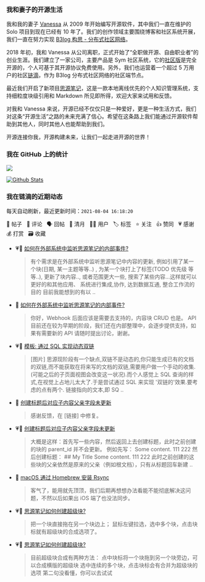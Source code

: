 ### 我和妻子的开源生活

我和我的妻子 [Vanessa](https://github.com/Vanessa219) 从 2009 年开始编写开源软件，其中我们一直在维护的 Solo 项目到现在已经有 10 年了。我们的创作领域主要围绕博客和社区系统开展，我们一直在努力实现 [B3log 构思 - 分布式社区网络](https://ld246.com/article/1546941897596)。

2018 年初，我和 Vanessa 从公司离职，正式开始了“全职做开源、自由职业者”的创业生涯。我们建立了一家公司，主要产品是 Sym 社区系统，它的[社区版](https://github.com/88250/symphony)是完全开源的，个人可基于其开源协议免费使用。另外，我们也运营着一个超过 5 万用户的社区[链滴](https://ld246.com)，作为 B3log 分布式社区网络的社区端节点。

最近我们开启了新项目[思源笔记](https://github.com/siyuan-note/siyuan)，这是一款本地离线优先的个人知识管理系统，支持细粒度块级引用和 Markdown 所见即所得，欢迎大家来试用和反馈。

对我和 Vanessa 来说，开源已经不仅仅只是一种爱好，更是一种生活方式，我们对这条“开源生活”之路的未来充满了信心。希望在这条路上我们能通过开源软件帮助到其他人，同时其他人也能帮助到我们。

开源连接你我，开源构建未来，让我们一起走进开源的世界！

### 我在 GitHub 上的统计

<a title="Hits" target="_blank" href="https://github.com/88250/88250"><img src="https://hits.b3log.org/88250/88250.svg"></a>

[![Github Stats](https://github-readme-stats.vercel.app/api?username=88250&theme=tokyonight&show_icons=true)](https://github.com/88250)

<!--events start -->

### 我在链滴的近期动态

每天自动刷新，最近更新时间：`2021-08-04 16:18:20`

📝 帖子 &nbsp; 💬 评论 &nbsp; 🗣 回帖 &nbsp; 🌙 清月 &nbsp; 👨‍💻 用户 &nbsp; 🏷️ 标签 &nbsp; ⭐️ 关注 &nbsp; 👍 赞同 &nbsp; 💗 感谢 &nbsp; 💰 打赏 &nbsp; 🗃 收藏

* 💗📝 [如何在外部系统中监听思源笔记的内部事件?](https://ld246.com/article/1627956688432)

  > 有个需求是在外部系统中监听思源笔记中内容的更新, 例如引用了某一个块(日期, 某一主题等等..) , 为某一个块打上了标签(TODO 优先级 等等..), 更新了块内容.., 或者范围更大一些, 搜索了某些内容...这样就可以更好的和其他应用、 系统进行集成,协作, 达到数据互通, 整合工作流的目的 目前我能想到的有以 ..
* 💬 [如何在外部系统中监听思源笔记的内部事件?](https://ld246.com/article/1627956688432/comment/1628006210624#comments)

  > 你好，Webhook 后面应该是需要去支持的，内容块 CRUD 也是。 API 目前还在较为早期的阶段，我们还在内部整理中，会逐步提供支持，如果有需要新的 API 请随时提出讨论，谢谢。
* 💗📝 [模板: 通过 SQL 实现动态双链](https://ld246.com/article/1627995128443)

  > [图片] 思源现阶段有一个缺点,双链不是动态的,你只能生成已有的文档的双链,而不能获取在将来写的文档的双链,需要用户做一个手动的收集.(可能之后的子页面视图会改变这一状况).而个人感觉上 SQL 查询的样式,在视觉上占地儿太大了.于是尝试通过 SQL 来实现 '双链的'效果.要考虑的点有两个. 链接指向的文本,即 SQ ..
* 💬 [创建标题后对应子内容父亲字段未更新](https://ld246.com/article/1628005228683/comment/1628005862189#comments)

  > 感谢反馈，在 [链接] 中修复。
* 💗📝 [创建标题后对应子内容父亲字段未更新](https://ld246.com/article/1628005228683)

  > 大概是这样：首先写一些内容，然后返回上去创建标题，此时之前创建的块的 parent_id 并不会更新。 例如先写： Some content. 111 222 然后创建标题： ## My Title Some content. 111 222 此时之前创建的这些块的父亲依然是原来的父亲（例如根文档），只有从标题回车新建 ..
* 💬 [macOS 通过 Homebrew 安装 Rsync](https://ld246.com/article/1622084568155/comment/1628004384011#comments)

  > 客气了，能用就先顶顶，我们后期再想想办法看能不能彻底解决这问题，不然以后如果出 iOS 端了也没法同步。
* 💗💬 [思源笔记如何创建超级块?](https://ld246.com/article/1627968469170/comment/1627980252901#comments)

  > 把一个块直接拖在另一个块边上； 鼠标左键拉选，选中多个块，点击块标就有超级块的合成选项了。
* 💗💬 [思源笔记如何创建超级块?](https://ld246.com/article/1627968469170/comment/1627971104256#comments)

  > 目前超级块合成有两种方法： 点中块标将一个块拖到另一个块旁边，可以合成横版的超级块 选中连续的多个块，点击块标会有合并为超级块的选项 第二句没看懂，你可以去试试


<!--events end -->
